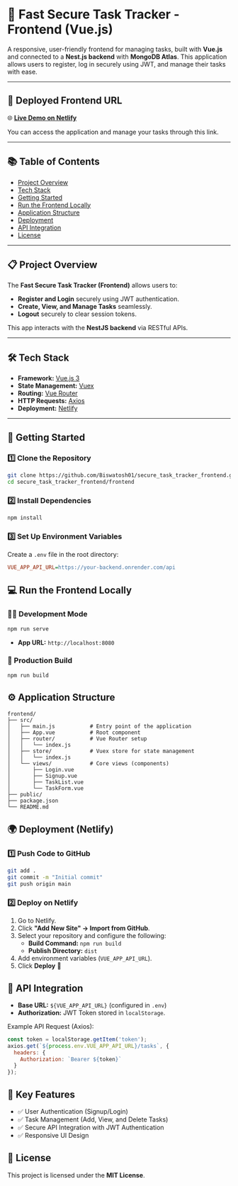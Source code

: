 # 🚀 Fast Secure Task Tracker - Frontend (Vue.js)

A responsive, user-friendly frontend for managing tasks, built with **Vue.js** and connected to a **Nest.js backend** with **MongoDB Atlas**. This application allows users to register, log in securely using JWT, and manage their tasks with ease.

---

## 🚀 **Deployed Frontend URL**

🌐 **[Live Demo on Netlify](https://secure-task-tracker.netlify.app)**  

You can access the application and manage your tasks through this link.

---

## 📚 Table of Contents
- [Project Overview](#-project-overview)
- [Tech Stack](#%EF%B8%8F-tech-stack)
- [Getting Started](#-getting-started)
- [Run the Frontend Locally](#-run-the-frontend-locally)
- [Application Structure](#%EF%B8%8F-application-structure)
- [Deployment](#-deployment-netlify)
- [API Integration](#-api-integration)
- [License](#-license)

---

## 📋 Project Overview

The **Fast Secure Task Tracker (Frontend)** allows users to:
- **Register and Login** securely using JWT authentication.
- **Create, View, and Manage Tasks** seamlessly.
- **Logout** securely to clear session tokens.

This app interacts with the **NestJS backend** via RESTful APIs.

---

## 🛠️ Tech Stack

- **Framework:** [Vue.js 3](https://vuejs.org/)
- **State Management:** [Vuex](https://vuex.vuejs.org/)
- **Routing:** [Vue Router](https://router.vuejs.org/)
- **HTTP Requests:** [Axios](https://axios-http.com/)
- **Deployment:** [Netlify](https://www.netlify.com/)

---

## 🚀 Getting Started

### 1️⃣ Clone the Repository

```bash
git clone https://github.com/Biswatosh01/secure_task_tracker_frontend.git
cd secure_task_tracker_frontend/frontend
```

### 2️⃣ Install Dependencies

```bash
npm install
```

### 3️⃣ Set Up Environment Variables
Create a `.env` file in the root directory:

```ini
VUE_APP_API_URL=https://your-backend.onrender.com/api
```

## 💻 Run the Frontend Locally

### 🏃‍♂️ Development Mode

```bash
npm run serve
```
* **App URL:** `http://localhost:8080`

### 🚀 Production Build

```bash
npm run build
```

## ⚙️ Application Structure

```
frontend/
├── src/
│   ├── main.js           # Entry point of the application
│   ├── App.vue           # Root component
│   ├── router/           # Vue Router setup
│   │   └── index.js
│   ├── store/            # Vuex store for state management
│   │   └── index.js
│   └── views/            # Core views (components)
│       ├── Login.vue
│       ├── Signup.vue
│       ├── TaskList.vue
│       └── TaskForm.vue
├── public/
├── package.json
└── README.md
```

## 🌍 Deployment (Netlify)

### 1️⃣ Push Code to GitHub

```bash
git add .
git commit -m "Initial commit"
git push origin main
```

### 2️⃣ Deploy on Netlify
1. Go to Netlify.
2. Click **"Add New Site" → Import from GitHub**.
3. Select your repository and configure the following:
   * **Build Command:** `npm run build`
   * **Publish Directory:** `dist`
4. Add environment variables (`VUE_APP_API_URL`).
5. Click **Deploy** 🚀

## 📡 API Integration
* **Base URL:** `${VUE_APP_API_URL}` (configured in `.env`)
* **Authorization:** JWT Token stored in `localStorage`.

Example API Request (Axios):

```javascript
const token = localStorage.getItem('token');
axios.get(`${process.env.VUE_APP_API_URL}/tasks`, {
  headers: {
    Authorization: `Bearer ${token}`
  }
});
```

## 🔐 Key Features
* ✅ User Authentication (Signup/Login)
* ✅ Task Management (Add, View, and Delete Tasks)
* ✅ Secure API Integration with JWT Authentication
* ✅ Responsive UI Design

## 📜 License
This project is licensed under the **MIT License**.
